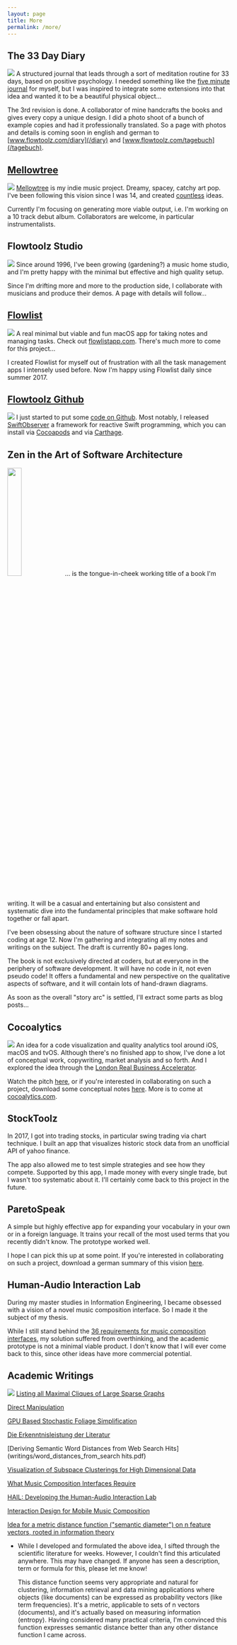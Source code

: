 ```yaml
---
layout: page
title: More
permalink: /more/
---
```


## The 33 Day Diary

<img src="diary.jpg" class="ft-more-project-image" /> A structured journal that leads through a sort of meditation routine for 33 days, based on positive psychology. I needed something like the [five minute journal](http://fiveminutejournal.com) for myself, but I was inspired to integrate some extensions into that idea and wanted it to be a beautiful physical object...

The 3rd revision is done. A collaborator of mine handcrafts the books and gives every copy a unique design. I did a photo shoot of a bunch of example copies and had it professionally translated. So a page with photos and details is coming soon in english and german to [www.flowtoolz.com/diary](/diary) and [www.flowtoolz.com/tagebuch](/tagebuch).

## [Mellowtree](https://www.facebook.com/mellowtreemusic/)

<img src="mellowtree.jpg" class="ft-more-project-image" /> [Mellowtree](https://www.facebook.com/mellowtreemusic/) is my indie music project. Dreamy, spacey, catchy art pop. I've been following this vision since I was 14, and created [countless](/2017/09/17/break-free-from-your-musical-baggage.html) ideas.

Currently I'm focusing on generating more viable output, i.e. I'm working on a 10 track debut album. Collaborators are welcome, in particular instrumentalists.

## Flowtoolz Studio

<img src="studio.jpg" class="ft-more-project-image" /> Since around 1996, I've been growing (gardening?) a music home studio, and I'm pretty happy with the minimal but effective and high quality setup.

Since I'm drifting more and more to the production side, I collaborate with musicians and produce their demos. A page with details will follow...

## [Flowlist](/flowlist)

<img src="flowlist.jpg" class="ft-more-project-image" /> A real minimal but viable and fun macOS app for taking notes and managing tasks. Check out [flowlistapp.com](/flowlist). There's much more to come for this project...

I created Flowlist for myself out of frustration with all the task management apps I intensely used before. Now I'm happy using Flowlist daily since summer 2017.

## [Flowtoolz Github](https://github.com/flowtoolz/)

<img src="/assets/simpleicons.org/github.svg" class="ft-more-project-image" /> I just started to put some [code on Github](https://github.com/flowtoolz/). Most notably, I released [SwiftObserver](https://github.com/flowtoolz/SwiftObserver) a framework for reactive Swift programming, which you can install via [Cocoapods](https://cocoapods.org) and via [Carthage](https://github.com/Carthage/Carthage).

<div style="clear:left"></div>

## Zen in the Art of Software Architecture

<img src="software_architecture.jpg" class="ft-more-project-image" style="width:25%"/> ... is the tongue-in-cheek working title of a book I'm writing. It will be a casual and entertaining but also consistent and systematic dive into the fundamental principles that make software hold together or fall apart.

I've been obsessing about the nature of software structure since I started coding at age 12. Now I'm gathering and integrating all my notes and writings on the subject. The draft is currently 80+ pages long.

The book is not exclusively directed at coders, but at everyone in the periphery of software development. It will have no code in it, not even pseudo code! It offers a fundamental and new perspective on the qualitative aspects of software, and it will contain lots of hand-drawn diagrams.

As soon as the overall "story arc" is settled, I'll extract some parts as blog posts...

## Cocoalytics

<img src="/cocoalytics/logo.jpg" class="ft-more-project-image" /> An idea for a code visualization and quality analytics tool around iOS, macOS and tvOS. Although there's no finished app to show, I've done a lot of conceptual work, copywriting, market analysis and so forth. And I explored the idea through the <a href="/2016/05/15/london-real-business-accelerator.html">London Real Business Accelerator</a>.

Watch the pitch [here](/2016/01/03/cocoalytics-pitch.html), or if you're interested in collaborating on such a project, download some conceptual notes [here](https://bitbucket.org/flowtoolz/cocoalytics/raw/ef819c6af7d74285481bfb7779c57c56b92be670/Strategy/cocoalytics_strategy.pdf). More is to come at [cocoalytics.com](http://cocoalytics.com).

## StockToolz

In 2017, I got into trading stocks, in particular swing trading via chart technique. I built an app that visualizes historic stock data from an unofficial API of yahoo finance.

The app also allowed me to test simple strategies and see how they compete. Supported by this app, I made money with every single trade, but I wasn't too systematic about it. I'll certainly come back to this project in the future.

## ParetoSpeak

A simple but highly effective app for expanding your vocabulary in your own or in a foreign language. It trains your recall of the most used terms that you recently didn't know. The prototype worked well.

I hope I can pick this up at some point. If you're interested in collaborating on such a project, download a german summary of this vision [here](https://bitbucket.org/flowtoolz/paretospeak/raw/6817549bd8a75c04097d1092b612f032a593d798/Design/PS_Design_Document.pdf).

## Human-Audio Interaction Lab

During my master studies in Information Engineering, I became obsessed with a vision of a novel music composition interface. So I made it the subject of my thesis.

While I still stand behind the [36 requirements for music composition interfaces](writings/what_music_composition_interfaces_require.pdf), my solution suffered from overthinking, and the academic prototype is not a minimal viable product. I don't know that I will ever come back to this, since other ideas have more commercial potential.

## Academic Writings

<img src="university.png" class="ft-more-project-image" /> [Listing all Maximal Cliques of Large Sparse Graphs](writings/maximal_cliques.pdf)

[Direct Manipulation](writings/direct_manipulation.pdf)

[GPU Based Stochastic Foliage Simplification](writings/gpu_based_stochastic_foliage_simplification.pdf)

[Die Erkenntnisleistung der Literatur](writings/die_erkenntnisleistung_der_literatur.pdf)

[Deriving Semantic Word Distances from Web Search Hits](writings/word_distances_from_search hits.pdf)

[Visualization of Subspace Clusterings for High Dimensional Data](writings/visualization_of_subspace_clusterings_for_high_dimensional_data.pdf)

[What Music Composition Interfaces Require](writings/what_music_composition_interfaces_require.pdf)

[HAIL: Developing the Human-Audio Interaction Lab](writings/human_audio_interaction_lab.pdf)

[Interaction Design for Mobile Music Composition](writings/interaction_design_for_mobile_music_composition.pdf)

[Idea for a metric distance function ("semantic diameter") on n feature vectors, rooted in information theory](writings/metric_distance_function_idea.pdf)

   - While I developed and formulated the above idea, I sifted through the scientific literature for weeks. However, I couldn't find this articulated anywhere. This may have changed. If anyone has seen a description, term or formula for this, please let me know!

      This distance function seems very appropriate and natural for clustering, information retrieval and data mining applications where objects (like documents) can be expressed as probability vectors (like term frequencies). It's a metric, applicable to sets of n vectors (documents), and it's actually based on measuring information (entropy). Having considered many practical criteria, I'm convinced this function expresses semantic distance better than any other distance function I came across.
